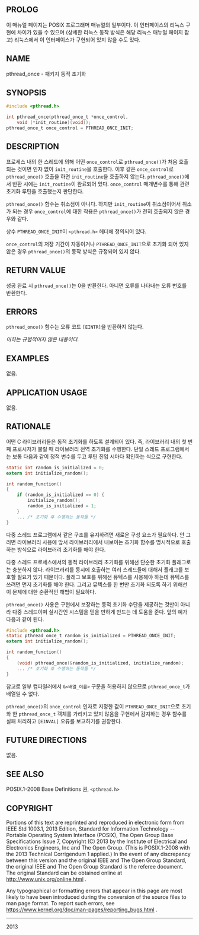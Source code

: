## PROLOG

이 매뉴얼 페이지는 POSIX 프로그래머 매뉴얼의 일부이다. 이 인터페이스의 리눅스 구현에 차이가 있을 수 있으며 (상세한 리눅스 동작 방식은 해당 리눅스 매뉴얼 페이지 참고) 리눅스에서 이 인터페이스가 구현되어 있지 않을 수도 있다.

## NAME

pthread_once - 패키지 동적 초기화

## SYNOPSIS

```c
#include <pthread.h>

int pthread_once(pthread_once_t *once_control,
    void (*init_routine)(void));
pthread_once_t once_control = PTHREAD_ONCE_INIT;
```

## DESCRIPTION

프로세스 내의 한 스레드에 의해 어떤 `once_control`로 `pthread_once()`가 처음 호출되는 것이면 인자 없이 `init_routine`을 호출한다. 이후 같은 `once_control`로 `pthread_once()` 호출을 하면 `init_routine`을 호출하지 않는다. `pthread_once()`에서 반환 시에는 `init_routine`이 완료되어 있다. `once_control` 매개변수를 통해 관련 초기화 루틴을 호출했는지 판단한다.

`pthread_once()` 함수는 취소점이 아니다. 하지만 `init_routine`이 취소점이어서 취소가 되는 경우 `once_control`에 대한 작용은 `pthread_once()`가 전혀 호출되지 않은 경우와 같다.

상수 `PTHREAD_ONCE_INIT`이 `<pthread.h>` 헤더에 정의되어 있다.

`once_control`의 저장 기간이 자동이거나 `PTHREAD_ONCE_INIT`으로 초기화 되어 있지 않은 경우 `pthread_once()`의 동작 방식은 규정되어 있지 않다.

## RETURN VALUE

성공 완료 시 `pthread_once()`는 0을 반환한다. 아니면 오류를 나타내는 오류 번호를 반환한다.

## ERRORS

`pthread_once()` 함수는 오류 코드 `[EINTR]`을 반환하지 않는다.

<em>이하는 규범적이지 않은 내용이다.</em>

## EXAMPLES

없음.

## APPLICATION USAGE

없음.

## RATIONALE

어떤 C 라이브러리들은 동적 초기화를 하도록 설계되어 있다. 즉, 라이브러리 내의 첫 번째 프로시저가 불릴 때 라이브러리 전역 초기화를 수행한다. 단일 스레드 프로그램에서는 보통 다음과 같이 정적 변수를 두고 루틴 진입 시마다 확인하는 식으로 구현한다.

```c
static int random_is_initialized = 0;
extern int initialize_random();

int random_function()
{
    if (random_is_initialized == 0) {
        initialize_random();
        random_is_initialized = 1;
    }
    ... /* 초기화 후 수행하는 동작들 */
}
```

다중 스레드 프로그램에서 같은 구조를 유지하려면 새로운 구성 요소가 필요하다. 안 그러면 라이브러리 사용에 앞서 라이브러리에서 내보이는 초기화 함수를 명시적으로 호출하는 방식으로 라이브러리 초기화를 해야 한다.

다중 스레드 프로세스에서의 동적 라이브러리 초기화를 위해선 단순한 초기화 플래그로는 충분하지 않다. 라이브러리를 동시에 호출하는 여러 스레드들에 대해서 플래그를 보호할 필요가 있기 때문이다. 플래그 보호를 위해선 뮤텍스를 사용해야 하는데 뮤텍스를 쓰려면 먼저 초기화를 해야 한다. 그리고 뮤텍스를 한 번만 초기화 되도록 하기 위해선 이 문제에 대한 순환적인 해법이 필요하다.

`pthread_once()` 사용은 구현에서 보장하는 동적 초기화 수단을 제공하는 것만이 아니라 다중 스레드이며 실시간인 시스템을 믿을 만하게 만드는 데 도움을 준다. 앞의 예가 다음과 같이 된다.

```c
#include <pthread.h>
static pthread_once_t random_is_initialized = PTHREAD_ONCE_INIT;
extern int initialize_random();

int random_function()
{
    (void) pthread_once(&random_is_initialized, initialize_random);
    ... /* 초기화 후 수행하는 동작들 */
}
```

참고로 일부 컴파일러에서 `&<배열_이름>` 구문을 허용하지 않으므로 `pthread_once_t`가 배열일 수 없다.

`pthread_once()`의 `once_control` 인자로 지정한 값이 `PTHREAD_ONCE_INIT`으로 초기화 한 `pthread_once_t` 객체를 가리키고 있지 않음을 구현에서 감지하는 경우 함수를 실패 처리하고 `[EINVAL]` 오류를 보고하기를 권장한다.

## FUTURE DIRECTIONS

없음.

## SEE ALSO

POSIX.1-2008 Base Definitions 권, `<pthread.h>`

## COPYRIGHT

Portions of this text are reprinted and reproduced in electronic form from IEEE Std 1003.1, 2013 Edition, Standard for Information Technology -- Portable Operating System Interface (POSIX), The Open Group Base Specifications Issue 7, Copyright (C) 2013 by the Institute of Electrical and Electronics Engineers, Inc and The Open Group. (This is POSIX.1-2008 with the 2013 Technical Corrigendum 1 applied.) In the event of any discrepancy between this version and the original IEEE and The Open Group Standard, the original IEEE and The Open Group Standard is the referee document. The original Standard can be obtained online at http://www.unix.org/online.html .

Any typographical or formatting errors that appear in this page are most likely to have been introduced during the conversion of the source files to man page format. To report such errors, see https://www.kernel.org/doc/man-pages/reporting_bugs.html .

----

2013
